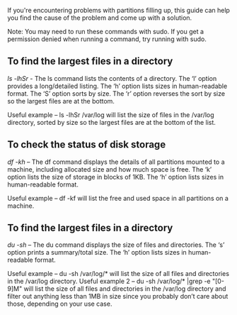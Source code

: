 If you're encountering problems with partitions filling up, this guide can help you find the cause of the problem and come up with a solution.

Note: You may need to run these commands with sudo. If you get a permission denied when running a command, try running with sudo.

## To find the largest files in a directory
_ls -lhSr_  - The ls command lists the contents of a directory. The ‘l’ option provides a long/detailed listing. The ‘h’ option lists sizes in human-readable format. The ‘S’ option sorts by size. The ‘r’ option reverses the sort by size so the largest files are at the bottom.

Useful example – ls -lhSr /var/log will list the size of files in the /var/log directory, sorted by size so the largest files are at the bottom of the list.


## To check the status of disk storage
_df -kh_ – The df command displays the details of all partitions mounted to a machine, including allocated size and how much space is free. The ‘k’ option lists the size of storage in blocks of 1KB. The ‘h’ option lists sizes in human-readable format.

Useful example – df -kf will list the free and used space in all partitions on a machine.


## To find the largest files in a directory

_du -sh_ – The du command displays the size of files and directories. The ‘s’ option prints a summary/total size. The ‘h’ option lists sizes in human-readable format.

Useful example – du -sh /var/log/* will list the size of all files and directories in the /var/log directory.
Useful example 2 – du -sh /var/log/* |grep -e "[0-9]M" will list the size of all files and directories in the /var/log directory and filter out anything less than 1MB in size since you probably don’t care about those, depending on your use case.
